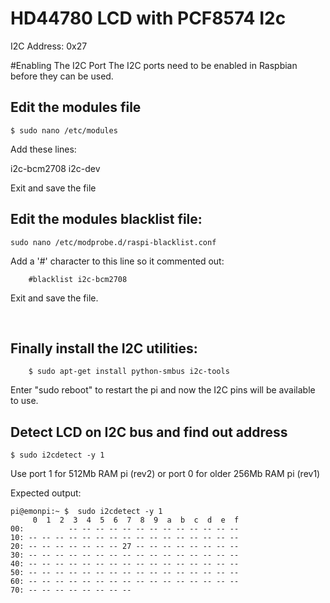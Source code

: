 # HD44780 LCD with PCF8574 I2c 
I2C Address: 0x27


#Enabling The I2C Port
The I2C ports need to be enabled in Raspbian before they can be used.

## Edit the modules file

 	$ sudo nano /etc/modules

Add these lines:

i2c-bcm2708
i2c-dev

Exit and save the file


## Edit the modules blacklist file:

	sudo nano /etc/modprobe.d/raspi-blacklist.conf

Add a '#' character to this line so it commented out:

		#blacklist i2c-bcm2708

Exit and save the file.

​
## Finally install the I2C utilities:

		$ sudo apt-get install python-smbus i2c-tools

Enter "sudo reboot" to restart the pi and now the I2C pins will be available to use.


## Detect LCD on I2C bus and find out address

 	$ sudo i2cdetect -y 1

Use port 1 for 512Mb RAM pi (rev2) or port 0 for older 256Mb RAM pi (rev1)

Expected output:

```
pi@emonpi:~ $  sudo i2cdetect -y 1
     0  1  2  3  4  5  6  7  8  9  a  b  c  d  e  f
00:          -- -- -- -- -- -- -- -- -- -- -- -- -- 
10: -- -- -- -- -- -- -- -- -- -- -- -- -- -- -- -- 
20: -- -- -- -- -- -- -- 27 -- -- -- -- -- -- -- -- 
30: -- -- -- -- -- -- -- -- -- -- -- -- -- -- -- -- 
40: -- -- -- -- -- -- -- -- -- -- -- -- -- -- -- -- 
50: -- -- -- -- -- -- -- -- -- -- -- -- -- -- -- -- 
60: -- -- -- -- -- -- -- -- -- -- -- -- -- -- -- -- 
70: -- -- -- -- -- -- -- --   
```
